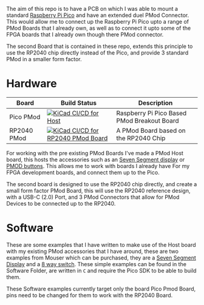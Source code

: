The aim of this repo is to have a PCB on which I was able to mount a standard
[Raspberry Pi Pico](https://www.raspberrypi.org/products/raspberry-pi-pico/) and have an extended duel PMod Connector. This would allow me to connect up the Raspberry Pi Pico upto a range of PMod Boards that I already own, as well as to connect it upto some of the FPGA boards that I already own though there PMod connector.

The second Board that is contained in these repo, extends this principle to use the RP2040 chip directly instead of the Pico, and provide 3 standard PMod in a smaller form factor.

# Hardware

| Board | Build Status | Description |
| --- | --- | --- |
| Pico PMod | [![KiCad CI/CD for Host](https://github.com/jjhorton/Pico_Pmod/actions/workflows/Pico_Pmod_kicad.yml/badge.svg)](https://github.com/jjhorton/Pico_Pmod/actions/workflows/Pico_Pmod_kicad.yml) | Raspberry Pi Pico Based PMod Breakout Board |
| RP2040 PMod | [![KiCad CI/CD for RP2040 PMod Board](https://github.com/jjhorton/Pico_Pmod/actions/workflows/RP2040_PMod_kicad.yml/badge.svg)](https://github.com/jjhorton/Pico_Pmod/actions/workflows/RP2040_PMod_kicad.yml) | A PMod Board based on the RP2040 Chip |

For working with the pre existing PMod Boards I've made a PMod Host board,
this hosts the accessories such as an [Seven Segment display]() or
[PMOD buttons](). This allows me to work with boards I already have For
my FPGA development boards, and connect them up to the Pico.

The second board is designed to use the RP2040 chip directly, and create a small form factor PMod Board, this will use the RP2040 reference design, with a USB-C (2.0) Port, and 3 PMod Connectors that allow for PMod Devices to be connected up to the RP2040.

# Software

These are some examples that I have written to make use of the Host board with
my existing PMod accessories that I have around, these are two examples from Mouser which can be purchased, they are a [Seven Segment Display](https://www.mouser.co.uk/ProductDetail/1BitSquared/CS-ICEBREAKER-08?qs=sGAEpiMZZMv0NwlthflBi6k4Sw3LFzcrCNwSdbFYKnA%3D) and a [8 way switch](https://www.mouser.co.uk/ProductDetail/1BitSquared/CS-ICEBREAKER-07?qs=Cb2nCFKsA8ouK5JTufn3Bg%3D%3D). These simple examples can be found in the Software Folder, are written in `C` and require the Pico SDK to be able to build them.

These Software examples currently target only the board Pico Pmod Board, pins need to be changed for them to work with the RP2040 Board.
